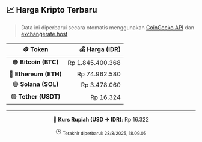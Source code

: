 

<!-- HARGA_KRIPTO -->
## 📈 Harga Kripto Terbaru

> Data ini diperbarui secara otomatis menggunakan [CoinGecko API](https://www.coingecko.com/) dan [exchangerate.host](https://exchangerate.host/)

<div align="center">

| 🪙 Token | 💰 Harga (IDR) |
|:------:|---------------:|
| 🟠 **Bitcoin (BTC)**   | Rp 1.845.400.368 |
| 🔵 **Ethereum (ETH)**  | Rp 74.962.580 |
| 🟣 **Solana (SOL)**    | Rp 3.478.060 |
| 🟢 **Tether (USDT)**   | Rp 16.324 |

---

💱 **Kurs Rupiah (USD → IDR)**: Rp 16.322

🕒 <sub>Terakhir diperbarui: 28/8/2025, 18.09.05</sub>

</div>
<!-- /HARGA_KRIPTO -->
